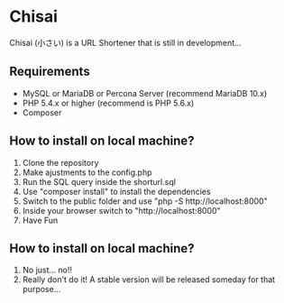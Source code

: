 # Chisai

Chisai (小さい) is a URL Shortener that is still in development...

## Requirements
- MySQL or MariaDB or Percona Server (recommend MariaDB 10.x)
- PHP 5.4.x or higher (recommend is PHP 5.6.x)
- Composer

## How to install on local machine?
1. Clone the repository
2. Make ajustments to the config.php
3. Run the SQL query inside the shorturl.sql
4. Use "composer install" to install the dependencies
5. Switch to the public folder and use "php -S http://localhost:8000"
6. Inside your browser switch to "http://localhost:8000"
7. Have Fun

## How to install on local machine?
1. No just... no!!
2. Really don't do it! A stable version will be released someday for that purpose...


